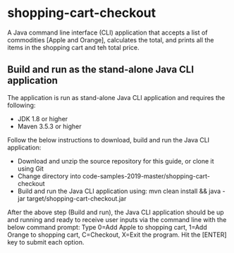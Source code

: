 # shopping-cart-checkout
A Java command line interface (CLI) application that accepts a list of commodities [Apple and Orange], calculates the total, and prints all the items in the shopping cart and teh total price.

## Build and run as the stand-alone Java CLI application
The application is run as stand-alone Java CLI application and requires the following:
- JDK 1.8 or higher
- Maven 3.5.3 or higher

Follow the below instructions to download, build and run the Java CLI application:
- Download and unzip the source repository for this guide, or clone it using Git
- Change directory into code-samples-2019-master/shopping-cart-checkout
- Build and run the Java CLI application using: mvn clean install && java -jar target/shopping-cart-checkout.jar

After the above step (Build and run), the Java CLI application should be up and running and ready to receive user inputs via the command line with the below command prompt:
Type 0=Add Apple to shopping cart, 1=Add Orange to shopping cart, C=Checkout, X=Exit the program. Hit the [ENTER] key to submit each option.